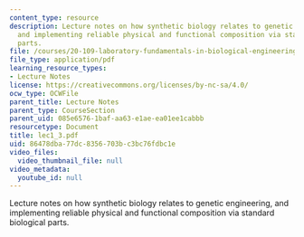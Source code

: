```yaml
---
content_type: resource
description: Lecture notes on how synthetic biology relates to genetic engineering,
  and implementing reliable physical and functional composition via standard biological
  parts.
file: /courses/20-109-laboratory-fundamentals-in-biological-engineering-fall-2007/86478dba77dc8356703bc3bc76fdbc1e_lec1_3.pdf
file_type: application/pdf
learning_resource_types:
- Lecture Notes
license: https://creativecommons.org/licenses/by-nc-sa/4.0/
ocw_type: OCWFile
parent_title: Lecture Notes
parent_type: CourseSection
parent_uid: 085e6576-1baf-aa63-e1ae-ea01ee1cabbb
resourcetype: Document
title: lec1_3.pdf
uid: 86478dba-77dc-8356-703b-c3bc76fdbc1e
video_files:
  video_thumbnail_file: null
video_metadata:
  youtube_id: null
---
```

Lecture notes on how synthetic biology relates to genetic engineering, and implementing reliable physical and functional composition via standard biological parts.
